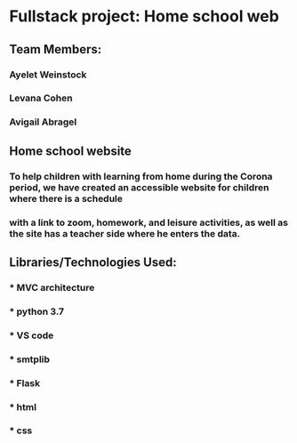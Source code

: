 # Fullstack project: Home school web
## Team Members:
### Ayelet Weinstock
### Levana  Cohen
### Avigail Abragel

## Home school website
### To help children with learning from home during the Corona period, we have created an accessible website for children where there is a schedule 
### with a link to zoom, homework, and leisure activities, as well as the site has a teacher side where he enters the data.

## Libraries/Technologies Used:
### * MVC architecture
### * python 3.7
### * VS code
### * smtplib
### * Flask
### * html
### * css
